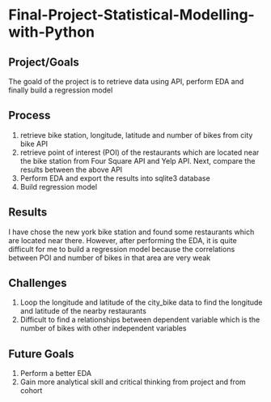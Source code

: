 # Final-Project-Statistical-Modelling-with-Python

## Project/Goals
The goald of the project is to retrieve data using API, perform EDA and finally build a regression model

## Process
1. retrieve bike station, longitude, latitude and number of bikes from city bike API
2. retrieve point of interest (POI) of the restaurants which are located near the bike station from Four Square API and Yelp API. Next, compare the results between the above API
3. Perform EDA and export the results into sqlite3 database
4. Build regression model

## Results
I have chose the new york bike station and found some restaurants which are located near there. However, after performing the EDA, it is quite difficult for me to build a regression model because the correlations between POI and number of bikes in that area are very weak

## Challenges 
1. Loop the longitude and latitude of the city_bike data to find the longitude and latitude of the nearby restaurants
2. Difficult to find a relationships between dependent variable which is the number of bikes with other independent variables
## Future Goals
1. Perform a better EDA
2. Gain more analytical skill and critical thinking from project and from cohort
